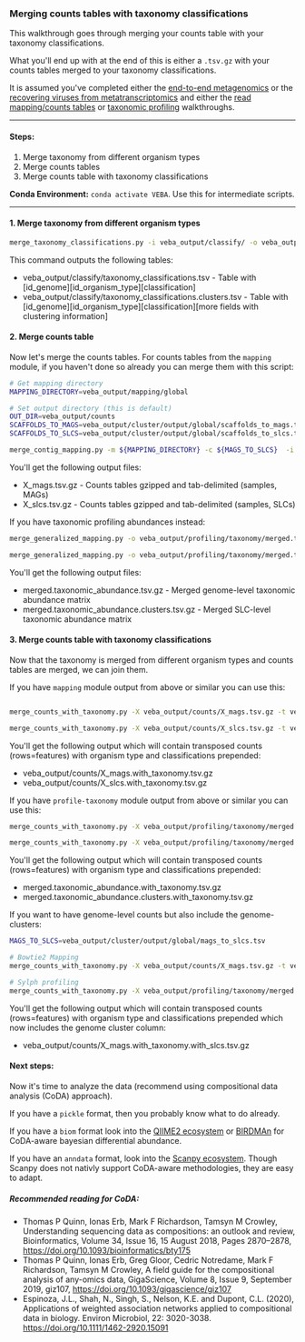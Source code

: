 ### Merging counts tables with taxonomy classifications
This walkthrough goes through merging  your counts table with your taxonomy classifications.

What you'll end up with at the end of this is either a `.tsv.gz` with your counts tables merged to your taxonomy classifications.

It is assumed you've completed either the [end-to-end metagenomics](end-to-end_metagenomics.md) or the [recovering viruses from metatranscriptomics](recovering_viruses_from_metatranscriptomics.md) and either the [read mapping/counts tables](read_mapping_and_counts_tables.md) or [taxonomic profiling](docs/taxonomic_profiling_de-novo_genomes.md) walkthroughs.


_____________________________________________________

#### Steps:

1. Merge taxonomy from different organism types
2. Merge counts tables
3. Merge counts table with taxonomy classifications

**Conda Environment:** `conda activate VEBA`. Use this for intermediate scripts.

_____________________________________________________


#### 1. Merge taxonomy from different organism types

```bash
merge_taxonomy_classifications.py -i veba_output/classify/ -o veba_output/classify/
```

This command outputs the following tables: 

* veba_output/classify/taxonomy_classifications.tsv - Table with [id_genome]<tab>[id_organism_type]<tab>[classification]
* veba_output/classify/taxonomy_classifications.clusters.tsv - Table with [id_genome]<tab>[id_organism_type]<tab>[classification]<tab>[more fields with clustering information]


#### 2. Merge counts table

Now let's merge the counts tables.  For counts tables from the `mapping` module, if you haven't done so already you can merge them with this script: 

```bash
# Get mapping directory
MAPPING_DIRECTORY=veba_output/mapping/global

# Set output directory (this is default)
OUT_DIR=veba_output/counts
SCAFFOLDS_TO_MAGS=veba_output/cluster/output/global/scaffolds_to_mags.tsv
SCAFFOLDS_TO_SLCS=veba_output/cluster/output/global/scaffolds_to_slcs.tsv

merge_contig_mapping.py -m ${MAPPING_DIRECTORY} -c ${MAGS_TO_SLCS}  -i ${SCAFFOLDS_TO_MAGS} -o ${OUT_DIR}
```

You'll get the following output files: 

* X_mags.tsv.gz - Counts tables gzipped and tab-delimited (samples, MAGs)
* X_slcs.tsv.gz - Counts tables gzipped and tab-delimited (samples, SLCs)



If you have taxonomic profiling abundances instead: 

```bash
merge_generalized_mapping.py -o veba_output/profiling/taxonomy/merged.taxonomic_abundance.tsv.gz veba_output/profiling/taxonomy/*/output/taxonomic_abundance.tsv.gz

merge_generalized_mapping.py -o veba_output/profiling/taxonomy/merged.taxonomic_abundance.clusters.tsv.gz veba_output/profiling/taxonomy/*/output/taxonomic_abundance.clusters.tsv.gz
```

You'll get the following output files: 

* merged.taxonomic\_abundance.tsv.gz - Merged genome-level taxonomic abundance matrix
* merged.taxonomic\_abundance.clusters.tsv.gz - Merged SLC-level taxonomic abundance matrix

 
#### 3. Merge counts table with taxonomy classifications


Now that the taxonomy is merged from different organism types and counts tables are merged, we can join them. 

If you have `mapping` module output from above or similar you can use this: 

```bash

merge_counts_with_taxonomy.py -X veba_output/counts/X_mags.tsv.gz -t veba_output/classify/taxonomy_classifications.tsv -o veba_output/counts/X_mags.with_taxonomy.tsv.gz

merge_counts_with_taxonomy.py -X veba_output/counts/X_slcs.tsv.gz -t veba_output/classify/taxonomy_classifications.clusters.tsv -o veba_output/counts/X_slcs.with_taxonomy.tsv.gz
```

You'll get the following output which will contain transposed counts (rows=features) with organism type and classifications prepended:

* veba_output/counts/X_mags.with_taxonomy.tsv.gz 
* veba_output/counts/X_slcs.with_taxonomy.tsv.gz

If you have `profile-taxonomy` module output from above or similar you can use this: 

```bash
merge_counts_with_taxonomy.py -X veba_output/profiling/taxonomy/merged.taxonomic_abundance.tsv.gz -t veba_output/classify/taxonomy_classifications.tsv -o veba_output/profiling/taxonomy/merged.taxonomic_abundance.with_taxonomy.tsv.gz

merge_counts_with_taxonomy.py -X veba_output/profiling/taxonomy/merged.taxonomic_abundance.clusters.tsv.gz -t veba_output/classify/taxonomy_classifications.clusters.tsv -o veba_output/profiling/taxonomy/merged.taxonomic_abundance.clusters.with_taxonomy.tsv.gz
```

You'll get the following output which will contain transposed counts (rows=features) with organism type and classifications prepended:

* merged.taxonomic_abundance.with_taxonomy.tsv.gz
* merged.taxonomic_abundance.clusters.with_taxonomy.tsv.gz


If you want to have genome-level counts but also include the genome-clusters:

```bash
MAGS_TO_SLCS=veba_output/cluster/output/global/mags_to_slcs.tsv

# Bowtie2 Mapping
merge_counts_with_taxonomy.py -X veba_output/counts/X_mags.tsv.gz -t veba_output/classify/taxonomy_classifications.tsv -o veba_output/counts/X_mags.with_taxonomy.with_slcs.tsv.gz -c ${MAGS_TO_SLCS}

# Sylph profiling
merge_counts_with_taxonomy.py -X veba_output/profiling/taxonomy/merged.taxonomic_abundance.tsv.gz -t veba_output/classify/taxonomy_classifications.tsv -o veba_output/counts/X_mags.with_taxonomy.with_slcs.tsv.gz -c ${MAGS_TO_SLCS}
```

You'll get the following output which will contain transposed counts (rows=features) with organism type and classifications prepended which now includes the genome cluster column:

* veba_output/counts/X_mags.with_taxonomy.with_slcs.tsv.gz


#### Next steps:

Now it's time to analyze the data (recommend using compositional data analysis (CoDA) approach).  

If you have a `pickle` format, then you probably know what to do already.

If you have a `biom` format look into the [QIIME2 ecosystem](https://docs.qiime2.org/2023.2/tutorials/) or [BIRDMAn](https://birdman.readthedocs.io/en/stable/?badge=stable) for CoDA-aware bayesian differential abundance. 

If you have an `anndata` format, look into the [Scanpy ecosystem](https://scanpy.readthedocs.io/en/stable/tutorials.html).  Though Scanpy does not nativly support CoDA-aware methodologies, they are easy to adapt.

##### Recommended reading for CoDA:

* Thomas P Quinn, Ionas Erb, Mark F Richardson, Tamsyn M Crowley, Understanding sequencing data as compositions: an outlook and review, Bioinformatics, Volume 34, Issue 16, 15 August 2018, Pages 2870–2878, https://doi.org/10.1093/bioinformatics/bty175
* Thomas P Quinn, Ionas Erb, Greg Gloor, Cedric Notredame, Mark F Richardson, Tamsyn M Crowley, A field guide for the compositional analysis of any-omics data, GigaScience, Volume 8, Issue 9, September 2019, giz107, https://doi.org/10.1093/gigascience/giz107
* Espinoza, J.L., Shah, N., Singh, S., Nelson, K.E. and Dupont, C.L. (2020), Applications of weighted association networks applied to compositional data in biology. Environ Microbiol, 22: 3020-3038. https://doi.org/10.1111/1462-2920.15091